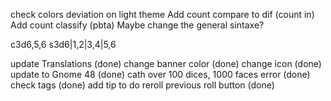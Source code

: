 check colors deviation on light theme
Add count compare to dif (count in)
Add count classify (pbta)
Maybe change the general sintaxe?

c3d6,5,6
s3d6|1,2|3,4|5,6


update Translations (done)
change banner color (done)
change icon (done)
update to Gnome 48 (done)
cath over 100 dices, 1000 faces error (done)
check tags (done)
add tip to do reroll previous roll button (done)
